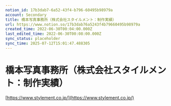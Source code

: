 ```yaml
---
notion_id: 17b3dab7-6a52-43f4-b796-60495b98979a
account: Secondary
title: 橋本写真事務所（株式会社スタイルメント：制作実績）
url: https://www.notion.so/17b3dab76a5243f4b79660495b98979a
created_time: 2022-06-30T00:04:00.000Z
last_edited_time: 2022-06-30T00:08:00.000Z
sync_status: placeholder
sync_time: 2025-07-12T15:01:47.488305
---
```

# 橋本写真事務所（株式会社スタイルメント：制作実績）

[https://www.stylement.co.jp/](https://www.stylement.co.jp/)